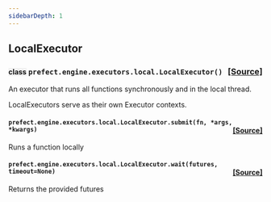 ```yaml
---
sidebarDepth: 1
---
```


 ## LocalExecutor

### <span style="background-color:rgba(27,31,35,0.05);font-size:0.85em;">class</span> ```prefect.engine.executors.local.LocalExecutor()```<span style="float:right;">[[Source]](https://github.com/PrefectHQ/prefect/tree/master/src/prefect/engine/executors/local.py#L7)</span>
An executor that runs all functions synchronously and in
the local thread.

LocalExecutors serve as their own Executor contexts.

 ####  ```prefect.engine.executors.local.LocalExecutor.submit(fn, *args, *kwargs)```<span style="float:right;">[[Source]](https://github.com/PrefectHQ/prefect/tree/master/src/prefect/engine/executors/local.py#L15)</span>
Runs a function locally

 ####  ```prefect.engine.executors.local.LocalExecutor.wait(futures, timeout=None)```<span style="float:right;">[[Source]](https://github.com/PrefectHQ/prefect/tree/master/src/prefect/engine/executors/local.py#L21)</span>
Returns the provided futures


